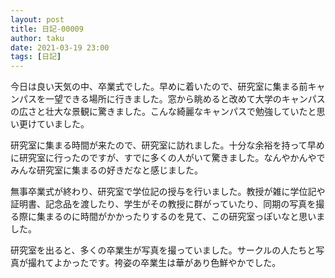 ```yaml
---
layout: post
title: 日記-00009
author: taku
date: 2021-03-19 23:00
tags: [日記]
---
```


今日は良い天気の中、卒業式でした。早めに着いたので、研究室に集まる前キャンパスを一望できる場所に行きました。窓から眺めると改めて大学のキャンパスの広さと壮大な景観に驚きました。こんな綺麗なキャンパスで勉強していたと思い更けていました。

研究室に集まる時間が来たので、研究室に訪れました。十分な余裕を持って早めに研究室に行ったのですが、すでに多くの人がいて驚きました。なんやかんやでみんな研究室に集まるの好きだなと感じました。

無事卒業式が終わり、研究室で学位記の授与を行いました。教授が雑に学位記や証明書、記念品を渡したり、学生がその教授に群がっていたり、同期の写真を撮る際に集まるのに時間がかかったりするのを見て、この研究室っぽいなと思いました。

研究室を出ると、多くの卒業生が写真を撮っていました。サークルの人たちと写真が撮れてよかったです。袴姿の卒業生は華があり色鮮やかでした。
